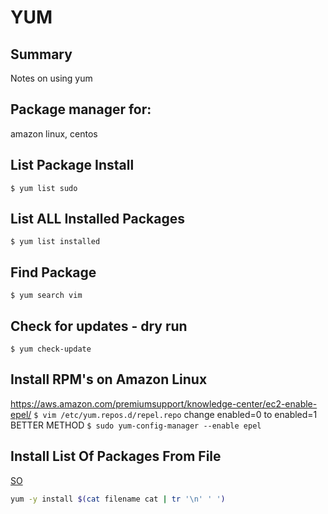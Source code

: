 # YUM

## Summary

Notes on using yum

## Package manager for:

amazon linux, centos

## List Package Install

`$ yum list sudo`

## List ALL Installed Packages

`$ yum list installed`

## Find Package

`$ yum search vim`

## Check for updates - dry run

`$ yum check-update`

## Install RPM's on Amazon Linux

https://aws.amazon.com/premiumsupport/knowledge-center/ec2-enable-epel/
`$ vim /etc/yum.repos.d/repel.repo`
change enabled=0 to enabled=1
BETTER METHOD
`$ sudo yum-config-manager --enable epel`

## Install List Of Packages From File

[SO](https://unix.stackexchange.com/questions/47304/centos-install-packages-listed-in-a-text-file)

```bash
yum -y install $(cat filename cat | tr '\n' ' ')
```

